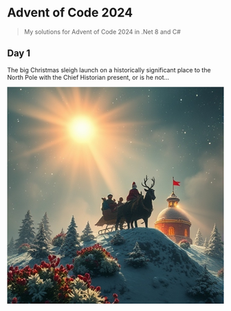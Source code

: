 # Advent of Code 2024

> My solutions for Advent of Code 2024 in .Net 8 and C#

## Day 1

The big Christmas sleigh launch on a historically significant place to the North Pole with the Chief Historian present, or is he not...

![AoC 2024 - day 1](/images/day01.jpg)